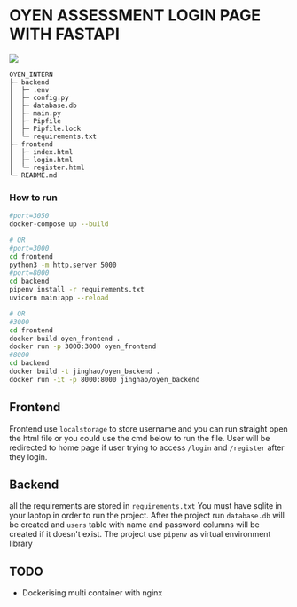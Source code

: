 # OYEN ASSESSMENT LOGIN PAGE WITH FASTAPI

![](assets/demo.gif)

```
OYEN_INTERN
├─ backend
│  ├─ .env
│  ├─ config.py
│  ├─ database.db
│  ├─ main.py
│  ├─ Pipfile
│  ├─ Pipfile.lock
│  └─ requirements.txt
├─ frontend
│  ├─ index.html
│  ├─ login.html
│  └─ register.html
└─ README.md

```
### How to run
```bash
#port=3050
docker-compose up --build

# OR
#port=3000
cd frontend
python3 -m http.server 5000
#port=8000
cd backend
pipenv install -r requirements.txt
uvicorn main:app --reload

# OR
#3000
cd frontend 
docker build oyen_frontend .
docker run -p 3000:3000 oyen_frontend
#8000
cd backend
docker build -t jinghao/oyen_backend .
docker run -it -p 8000:8000 jinghao/oyen_backend
```

## Frontend
Frontend use `localstorage` to store username and you can run straight open the html file or you could use the cmd below to run the file. User will be redirected to home page if user trying to access `/login` and `/register` after they login.


## Backend
all the requirements are stored in `requirements.txt`
You must have sqlite in your laptop in order to run the project. After the project run `database.db` will be created and `users` table with name and password columns will be created if it doesn't exist.
The project use `pipenv` as virtual environment library


## TODO

- Dockerising multi container with nginx 
